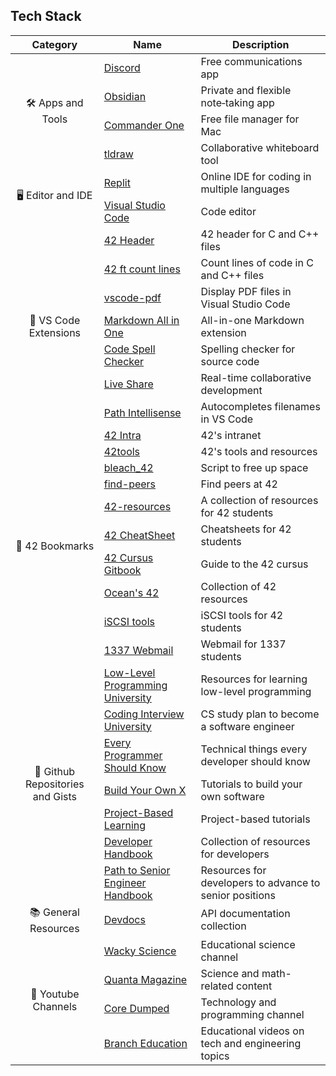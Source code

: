 
## Tech Stack

<table width="100%">
  <thead>
    <tr>
      <th>Category</th>
      <th>Name</th>
      <th>Description</th>
    </tr>
  </thead>
  <tbody>
    <tr>
      <td rowspan="4" style="text-align:center; vertical-align:middle;">🛠️ Apps and Tools</td>
      <td><a href="https://discord.com/">Discord</a></td>
      <td>Free communications app</td>
    </tr>
    <tr>
      <td><a href="https://obsidian.md/">Obsidian</a></td>
      <td>Private and flexible note‑taking app</td>
    </tr>
    <tr>
      <td><a href="https://mac.eltima.com/file-manager.html">Commander One</a></td>
      <td>Free file manager for Mac</td>
    </tr>
    <tr>
      <td><a href="https://tldraw.com/">tldraw</a></td>
      <td>Collaborative whiteboard tool</td>
    </tr>
    <tr>
      <td rowspan="2" style="text-align:center; vertical-align:middle;">🖥️ Editor and IDE</td>
      <td><a href="https://replit.com/">Replit</a></td>
      <td>Online IDE for coding in multiple languages</td>
    </tr>
    <tr>
      <td><a href="https://code.visualstudio.com/">Visual Studio Code</a></td>
      <td>Code editor</td>
    </tr>
    <tr>
      <td rowspan="7" style="text-align:center; vertical-align:middle;">🔌 VS Code Extensions</td>
      <td><a href="https://marketplace.visualstudio.com/items?itemName=42School.42header">42 Header</a></td>
      <td>42 header for C and C++ files</td>
    </tr>
    <tr>
      <td><a href="https://marketplace.visualstudio.com/items?itemName=DoKca.42-ft-count-line">42 ft count lines</a></td>
      <td>Count lines of code in C and C++ files</td>
    </tr>
    <tr>
      <td><a href="https://marketplace.visualstudio.com/items?itemName=tomoki1207.pdf">vscode-pdf</a></td>
      <td>Display PDF files in Visual Studio Code</td>
    </tr>
    <tr>
      <td><a href="https://marketplace.visualstudio.com/items?itemName=yzhang.markdown-all-in-one">Markdown All in One</a></td>
      <td>All-in-one Markdown extension</td>
    </tr>
    <tr>
      <td><a href="https://marketplace.visualstudio.com/items?itemName=streetsidesoftware.code-spell-checker">Code Spell Checker</a></td>
      <td>Spelling checker for source code</td>
    </tr>
    <tr>
      <td><a href="https://marketplace.visualstudio.com/items?itemName=MS-vsliveshare.vsliveshare">Live Share</a></td>
      <td>Real-time collaborative development</td>
    </tr>
    <tr>
      <td><a href="https://marketplace.visualstudio.com/items?itemName=christian-kohler.path-intellisense">Path Intellisense</a></td>
      <td>Autocompletes filenames in VS Code</td>
    </tr>
    <tr>
      <td rowspan="10" style="text-align:center; vertical-align:middle;">🏫 42 Bookmarks</td>
      <td><a href="https://profile.intra.42.fr/">42 Intra</a></td>
      <td>42's intranet</td>
    </tr>
    <tr>
      <td><a href="https://www.42tools.me/subjects/index.html">42tools</a></td>
      <td>42's tools and resources</td>
    </tr>
    <tr>
      <td><a href="https://github.com/Ra-Wo/bleach_42">bleach_42</a></td>
      <td>Script to free up space</td>
    </tr>
    <tr>
      <td><a href="https://find-peers.codam.nl/Khouribga">find-peers</a></td>
      <td>Find peers at 42</td>
    </tr>
    <tr>
      <td><a href="https://github.com/jotavare/42-resources">42-resources</a></td>
      <td>A collection of resources for 42 students</td>
    </tr>
    <tr>
      <td><a href="https://github.com/agavrel/42_CheatSheet">42 CheatSheet</a></td>
      <td>Cheatsheets for 42 students</td>
    </tr>
    <tr>
      <td><a href="https://42-cursus.gitbook.io/guide/">42 Cursus Gitbook</a></td>
      <td>Guide to the 42 cursus</td>
    </tr>
    <tr>
      <td><a href="https://suspectedoceano.notion.site/suspectedoceano/Ocean-s-42-fd42e3ed0f6049ca98fb3b290b84d4d0">Ocean's 42</a></td>
      <td>Collection of 42 resources</td>
    </tr>
    <tr>
      <td><a href="https://iscsi-tools.1337.ma/">iSCSI tools</a></td>
      <td>iSCSI tools for 42 students</td>
    </tr>
    <tr>
      <td><a href="https://mail-students.1337.ma/SOGo/">1337 Webmail</a></td>
      <td>Webmail for 1337 students</td>
    </tr>
    <tr>
      <td rowspan="7" style="text-align:center; vertical-align:middle;">📂 Github Repositories and Gists</td>
      <td><a href="https://github.com/gurugio/lowlevelprogramming-university">Low-Level Programming University</a></td>
      <td>Resources for learning low-level programming</td>
    </tr>
    <tr>
      <td><a href="https://github.com/jwasham/coding-interview-university">Coding Interview University</a></td>
      <td>CS study plan to become a software engineer</td>
    </tr>
    <tr>
      <td><a href="https://github.com/mtdvio/every-programmer-should-know">Every Programmer Should Know</a></td>
      <td>Technical things every developer should know</td>
    </tr>
    <tr>
      <td><a href="https://github.com/codecrafters-io/build-your-own-x">Build Your Own X</a></td>
      <td>Tutorials to build your own software</td>
    </tr>
    <tr>
      <td><a href="https://github.com/practical-tutorials/project-based-learning">Project-Based Learning</a></td>
      <td>Project-based tutorials</td>
    </tr>
    <tr>
      <td><a href="https://github.com/apptension/developer-handbook">Developer Handbook</a></td>
      <td>Collection of resources for developers</td>
    </tr>
    <tr>
      <td><a href="https://github.com/jordan-cutler/path-to-senior-engineer-handbook">Path to Senior Engineer Handbook</a></td>
      <td>Resources for developers to advance to senior positions</td>
    </tr>
    <tr>
      <td rowspan="1" style="text-align:center; vertical-align:middle;">📚 General Resources</td>
      <td><a href="https://devdocs.io/">Devdocs</a></td>
      <td>API documentation collection</td>
    </tr>
    <tr>
      <td rowspan="4" style="text-align:center; vertical-align:middle;">🎥 Youtube Channels</td>
      <td><a href="https://www.youtube.com/@wacky.science">Wacky Science</a></td>
      <td>Educational science channel</td>
    </tr>
    <tr>
      <td><a href="https://www.youtube.com/@QuantaScienceChannel">Quanta Magazine</a></td>
      <td>Science and math-related content</td>
    </tr>
    <tr>
      <td><a href="https://www.youtube.com/@CoreDumpped">Core Dumped</a></td>
      <td>Technology and programming channel</td>
    </tr>
    <tr>
      <td><a href="https://youtu.be/dX9CGRZwD-w">Branch Education</a></td>
      <td>Educational videos on tech and engineering topics</td>
    </tr>
  </tbody>
</table>
